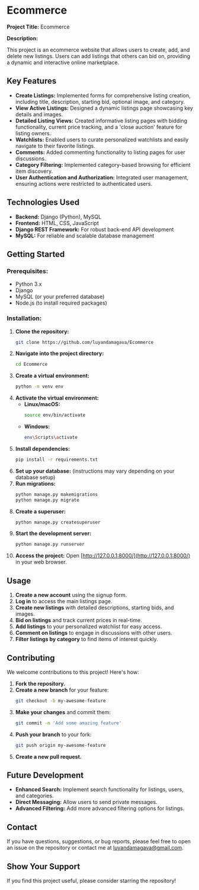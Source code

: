 # Ecommerce

**Project Title:** Ecommerce

**Description:**

This project is an ecommerce website that allows users to create, add, and delete new listings. Users can add listings that others can bid on, providing a dynamic and interactive online marketplace.

## Key Features

- **Create Listings:** Implemented forms for comprehensive listing creation, including title, description, starting bid, optional image, and category.
- **View Active Listings:** Designed a dynamic listings page showcasing key details and images.
- **Detailed Listing Views:** Created informative listing pages with bidding functionality, current price tracking, and a 'close auction' feature for listing owners.
- **Watchlists:** Enabled users to curate personalized watchlists and easily navigate to their favorite listings.
- **Comments:** Added commenting functionality to listing pages for user discussions.
- **Category Filtering:** Implemented category-based browsing for efficient item discovery.
- **User Authentication and Authorization:** Integrated user management, ensuring actions were restricted to authenticated users.

## Technologies Used

- **Backend:** Django (Python), MySQL
- **Frontend:** HTML, CSS, JavaScript
- **Django REST Framework:** For robust back-end API development
- **MySQL:** For reliable and scalable database management

## Getting Started

### Prerequisites:

- Python 3.x
- Django
- MySQL (or your preferred database)
- Node.js (to install required packages)

### Installation:

1. **Clone the repository:**
   ```bash
   git clone https://github.com/luyandamagava/Ecommerce
   ```
2. **Navigate into the project directory:**
   ```bash
   cd Ecommerce
   ```
3. **Create a virtual environment:**
   ```bash
   python -m venv env
   ```
4. **Activate the virtual environment:**
   - **Linux/macOS:**
     ```bash
     source env/bin/activate
     ```
   - **Windows:**
     ```bash
     env\Scripts\activate
     ```
5. **Install dependencies:**
   ```bash
   pip install -r requirements.txt
   ```
6. **Set up your database:** (instructions may vary depending on your database setup)
7. **Run migrations:**
   ```bash
   python manage.py makemigrations
   python manage.py migrate
   ```
8. **Create a superuser:**
   ```bash
   python manage.py createsuperuser
   ```
9. **Start the development server:**
   ```bash
   python manage.py runserver
   ```
10. **Access the project:** Open [http://127.0.0.1:8000/](http://127.0.0.1:8000/) in your web browser.

## Usage

1. **Create a new account** using the signup form.
2. **Log in** to access the main listings page.
3. **Create new listings** with detailed descriptions, starting bids, and images.
4. **Bid on listings** and track current prices in real-time.
5. **Add listings** to your personalized watchlist for easy access.
6. **Comment on listings** to engage in discussions with other users.
7. **Filter listings by category** to find items of interest quickly.

## Contributing

We welcome contributions to this project! Here's how:

1. **Fork the repository.**
2. **Create a new branch** for your feature:
   ```bash
   git checkout -b my-awesome-feature
   ```
3. **Make your changes** and commit them:
   ```bash
   git commit -m 'Add some amazing feature'
   ```
4. **Push your branch** to your fork:
   ```bash
   git push origin my-awesome-feature
   ```
5. **Create a new pull request.**

## Future Development

- **Enhanced Search:** Implement search functionality for listings, users, and categories.
- **Direct Messaging:** Allow users to send private messages.
- **Advanced Filtering:** Add more advanced filtering options for listings.

## Contact

If you have questions, suggestions, or bug reports, please feel free to open an issue on the repository or contact me at [luyandamagava@gmail.com](mailto:luyandamagava@gmail.com).

## Show Your Support

If you find this project useful, please consider starring the repository!

